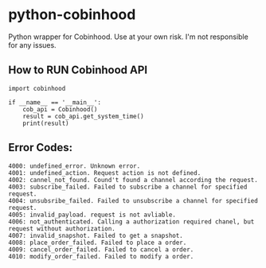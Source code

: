 # python-cobinhood
Python wrapper for Cobinhood. Use at your own risk. I'm not responsible for any issues.

## How to RUN Cobinhood API

```
import cobinhood

if __name__ == '__main__':
    cob_api = Cobinhood()
    result = cob_api.get_system_time()
    print(result)
```

## Error Codes:

```
4000: undefined_error. Unknown error.
4001: undefined_action. Request action is not defined.
4002: cannel_not_found. Cound't found a channel according the request.
4003: subscribe_failed. Failed to subscribe a channel for specified request.
4004: unsubsribe_failed. Failed to unsubscribe a channel for specified request.
4005: invalid_payload. request is not avliable.
4006: not_authenticated. Calling a authorization required chanel, but request without authorization.
4007: invalid_snapshot. Failed to get a snapshot.
4008: place_order_failed. Failed to place a order.
4009: cancel_order_failed. Failed to cancel a order.
4010: modify_order_failed. Failed to modify a order.
```
